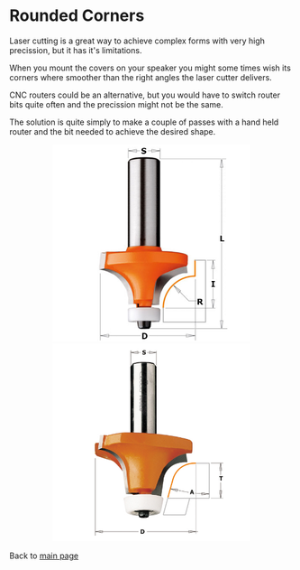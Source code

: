 # Rounded Corners

Laser cutting is a great way to achieve complex forms with very high precission, but it has it's limitations.

When you mount the covers on your speaker you might some times wish its corners where smoother than the right angles the laser cutter delivers.

CNC routers could be an alternative, but you would have to switch router bits quite often and the precission might not be the same.


The solution is quite simply to make a couple of passes with a hand held router and the bit needed to achieve the desired shape.

<p align="center">
  <img src="pics/Tools/OrangeTools Rounded bit.jpg" width="350"/>
  <img src="pics/Tools/OrangeTools Beveled Rounded bit.jpg" width="350"/>
</p>


Back to [main page](README.md)
